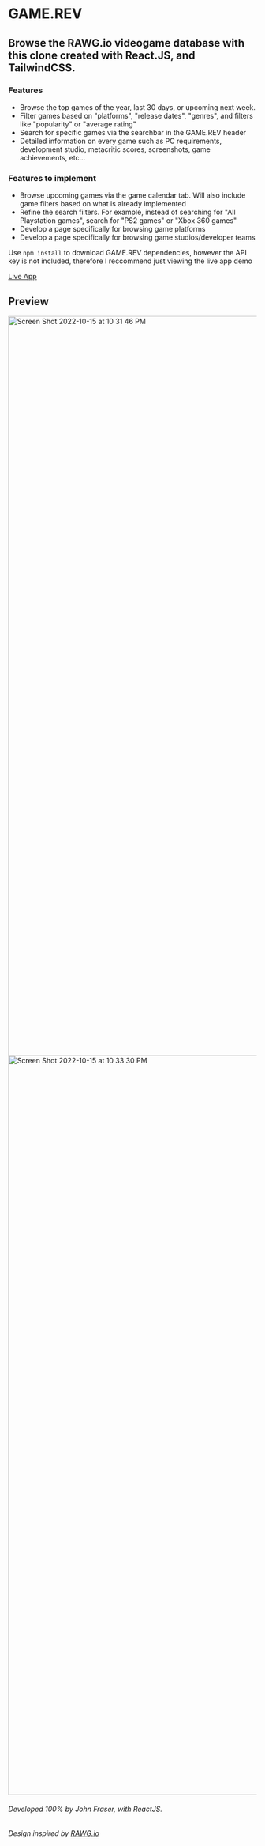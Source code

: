 # GAME.REV

## Browse the RAWG.io videogame database with this clone created with React.JS, and TailwindCSS.

### Features
* Browse the top games of the year, last 30 days, or upcoming next week.
* Filter games based on "platforms", "release dates", "genres", and filters like "popularity" or "average rating"
* Search for specific games via the searchbar in the GAME.REV header
* Detailed information on every game such as PC requirements, development studio, metacritic scores, screenshots, game achievements, etc...

### Features to implement
* Browse upcoming games via the game calendar tab. Will also include game filters based on what is already implemented
* Refine the search filters. For example, instead of searching for "All Playstation games", search for "PS2 games" or "Xbox 360 games"
* Develop a page specifically for browsing game platforms
* Develop a page specifically for browsing game studios/developer teams

Use `npm install` to download GAME.REV dependencies, however the API key is not included, therefore I reccommend just viewing the live app demo

[Live App](https://stellar-halva-039185.netlify.app)

## Preview

<img width="1496" alt="Screen Shot 2022-10-15 at 10 31 46 PM" src="https://user-images.githubusercontent.com/85974596/196015146-fa0c027d-3c08-4f01-969e-1260cb0c18a6.png">
<img width="1497" alt="Screen Shot 2022-10-15 at 10 33 30 PM" src="https://user-images.githubusercontent.com/85974596/196015153-4dfb3e8f-9151-4a27-a603-7a8d71721b35.png">

###### Developed 100% by John Fraser, with ReactJS. 
###### Design inspired by [RAWG.io](https://rawg.io)
